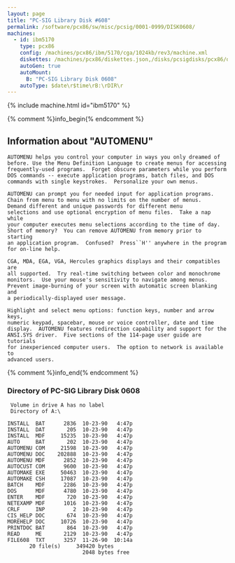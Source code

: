 ```yaml
---
layout: page
title: "PC-SIG Library Disk #608"
permalink: /software/pcx86/sw/misc/pcsig/0001-0999/DISK0608/
machines:
  - id: ibm5170
    type: pcx86
    config: /machines/pcx86/ibm/5170/cga/1024kb/rev3/machine.xml
    diskettes: /machines/pcx86/diskettes.json,/disks/pcsigdisks/pcx86/diskettes.json
    autoGen: true
    autoMount:
      B: "PC-SIG Library Disk 0608"
    autoType: $date\r$time\rB:\rDIR\r
---
```


{% include machine.html id="ibm5170" %}

{% comment %}info_begin{% endcomment %}

## Information about "AUTOMENU"

    AUTOMENU helps you control your computer in ways you only dreamed of
    before. Use the Menu Definition Language to create menus for accessing
    frequently-used programs.  Forget obscure parameters while you perform
    DOS commands -- execute application programs, batch files, and DOS
    commands with single keystrokes.  Personalize your own menus.
    
    AUTOMENU can prompt you for needed input for application programs.
    Chain from menu to menu with no limits on the number of menus.
    Demand different and unique passwords for different menu
    selections and use optional encryption of menu files.  Take a nap while
    your computer executes menu selections according to the time of day.
    Short of memory?  You can remove AUTOMENU from memory prior to starting
    an application program.  Confused?  Press``H'' anywhere in the program
    for on-line help.
    
    CGA, MDA, EGA, VGA, Hercules graphics displays and their compatibles are
    all supported.  Try real-time switching between color and monochrome
    monitors.  Use your mouse's sensitivity to navigate among menus.
    Prevent image-burning of your screen with automatic screen blanking and
    a periodically-displayed user message.
    
    Highlight and select menu options: function keys, number and arrow keys,
    numeric keypad, spacebar, mouse or voice controller, date and time
    display.  AUTOMENU features redirection capability and support for the
    ANSI.SYS driver.  Five sections of the 114-page user guide are
    tutorials
    for inexperienced computer users.  The option to network is available to
    advanced users.
{% comment %}info_end{% endcomment %}


### Directory of PC-SIG Library Disk 0608

     Volume in drive A has no label
     Directory of A:\

    INSTALL  BAT      2836  10-23-90   4:47p
    INSTALL  DAT       205  10-23-90   4:47p
    INSTALL  MDF     15235  10-23-90   4:47p
    AUTO     BAT       202  10-23-90   4:47p
    AUTOMENU COM     21598  10-23-90   4:47p
    AUTOMENU DOC    202888  10-23-90   4:47p
    AUTOMENU MDF      2852  10-23-90   4:47p
    AUTOCUST COM      9600  10-23-90   4:47p
    AUTOMAKE EXE     50463  10-23-90   4:47p
    AUTOMAKE CSH     17087  10-23-90   4:47p
    BATCH    MDF      2286  10-23-90   4:47p
    DOS      MDF      4780  10-23-90   4:47p
    ENTER    MDF       720  10-23-90   4:47p
    NETEXAMP MDF      1016  10-23-90   4:47p
    CRLF     INP         2  10-23-90   4:47p
    CIS_HELP DOC       674  10-23-90   4:47p
    MOREHELP DOC     10726  10-23-90   4:47p
    PRINTDOC BAT       864  10-23-90   4:47p
    READ     ME       2129  10-23-90   4:47p
    FILE608  TXT      3257  11-26-90  10:14a
           20 file(s)     349420 bytes
                            2048 bytes free

